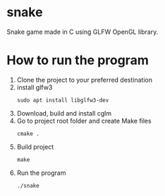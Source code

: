 # snake
Snake game made in C using GLFW OpenGL library.

# How to run the program
1. Clone the project to your preferred destination
2. install glfw3
   ```
   sudo apt install libglfw3-dev
   ```
3. Download, build and install cglm
4. Go to project root folder and create Make files
   ```
   cmake .
   ```
5. Build project
   ```
   make
   ```
6. Run the program
   ```
   ./snake
   ```
